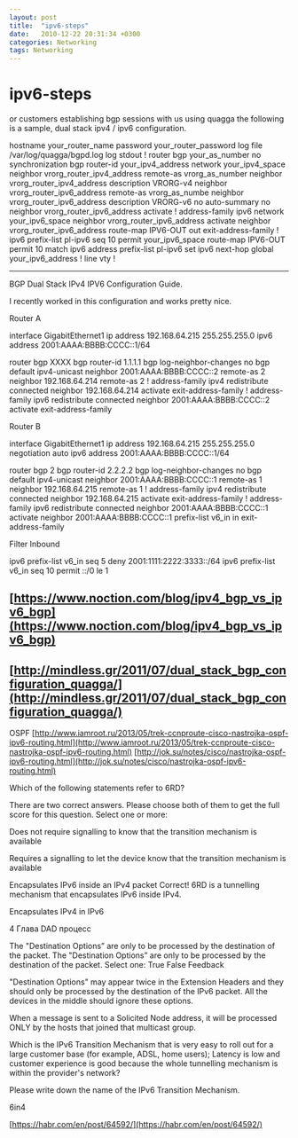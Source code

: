 ```yaml
---
layout: post
title:  "ipv6-steps"
date:   2010-12-22 20:31:34 +0300
categories: Networking
tags: Networking
---
```


# ipv6-steps
or customers establishing bgp sessions with us using quagga the following is a sample, dual stack ipv4 / ipv6 configuration.


hostname your_router_name 
password your_router_password 
log file /var/log/quagga/bgpd.log 
log stdout 
! 
router bgp your_as_number 
no synchronization 
bgp router-id your_ipv4_address 
network your_ipv4_space 
neighbor vrorg_router_ipv4_address remote-as vrorg_as_number 
neighbor vrorg_router_ipv4_address description VRORG-v4 
neighbor vrorg_router_ipv6_address remote-as vrorg_as_numbe 
neighbor vrorg_router_ipv6_address description VRORG-v6 
no auto-summary 
no neighbor vrorg_router_ipv6_address activate 
! 
address-family ipv6 
network your_ipv6_space 
neighbor vrorg_router_ipv6_address activate 
neighbor vrorg_router_ipv6_address route-map IPV6-OUT out 
exit-address-family 
! 
ipv6 prefix-list pl-ipv6 seq 10 permit your_ipv6_space 
route-map IPV6-OUT permit 10 
match ipv6 address prefix-list pl-ipv6 
set ipv6 next-hop global your_ipv6_address 
! 
line vty 
! 






------------------------------------

BGP Dual Stack IPv4 IPV6 Configuration Guide.

I recently worked in this configuration and works pretty nice.

 

Router A

interface GigabitEthernet1
 ip address 192.168.64.215 255.255.255.0
 ipv6 address 2001:AAAA:BBBB:CCCC::1/64

router bgp XXXX
 bgp router-id 1.1.1.1
 bgp log-neighbor-changes
 no bgp default ipv4-unicast
 neighbor 2001:AAAA:BBBB:CCCC::2 remote-as 2
 neighbor 192.168.64.214 remote-as 2
 !
 address-family ipv4
  redistribute connected
  neighbor 192.168.64.214 activate
 exit-address-family
 !
 address-family ipv6
  redistribute connected
  neighbor 2001:AAAA:BBBB:CCCC::2 activate
 exit-address-family

 

 

Router B

 

interface GigabitEthernet1
 ip address 192.168.64.215 255.255.255.0
 negotiation auto
 ipv6 address 2001:AAAA:BBBB:CCCC::1/64

 


router bgp 2
 bgp router-id 2.2.2.2
 bgp log-neighbor-changes
 no bgp default ipv4-unicast
 neighbor 2001:AAAA:BBBB:CCCC::1 remote-as 1
 neighbor 192.168.64.215 remote-as 1
 !
 address-family ipv4
  redistribute connected
  neighbor 192.168.64.215 activate
 exit-address-family
 !
 address-family ipv6
  redistribute connected
  neighbor 2001:AAAA:BBBB:CCCC::1 activate
  neighbor 2001:AAAA:BBBB:CCCC::1 prefix-list v6_in in
 exit-address-family

 

Filter Inbound

ipv6 prefix-list v6_in seq 5 deny 2001:1111:2222:3333::/64
ipv6 prefix-list v6_in seq 10 permit ::/0 le 1


[https://www.noction.com/blog/ipv4_bgp_vs_ipv6_bgp](https://www.noction.com/blog/ipv4_bgp_vs_ipv6_bgp)
 ----------------------------------------------------------------------------------------------------------------------------
[http://mindless.gr/2011/07/dual_stack_bgp_configuration_quagga/](http://mindless.gr/2011/07/dual_stack_bgp_configuration_quagga/)
------------------------------------------------------------------------------------------------------------------------------

OSPF 
[http://www.iamroot.ru/2013/05/trek-ccnproute-cisco-nastrojka-ospf-ipv6-routing.html](http://www.iamroot.ru/2013/05/trek-ccnproute-cisco-nastrojka-ospf-ipv6-routing.html)
[http://jok.su/notes/cisco/nastrojka-ospf-ipv6-routing.html](http://jok.su/notes/cisco/nastrojka-ospf-ipv6-routing.html)




























Which of the following statements refer to 6RD?

There are two correct answers. Please choose both of them to get the full score for this question.
Select one or more:

Does not require signalling to know that the transition mechanism is available

Requires a signalling to let the device know that the transition mechanism is available

Encapsulates IPv6 inside an IPv4 packet
Correct! 6RD is a tunnelling mechanism that encapsulates IPv6 inside IPv4.

Encapsulates IPv4 in IPv6


4 Глава
DAD процесс


The "Destination Options” are only to be processed by the destination of the packet.
The "Destination Options” are only to be processed by the destination of the packet.
Select one:
True
False
Feedback

"Destination Options" may appear twice in the Extension Headers and they should only be processed by the destination of the IPv6 packet. All the devices in the middle should ignore these options.




When a message is sent to a Solicited Node address, it will be processed ONLY by the hosts that joined that multicast group.

Which is the IPv6 Transition Mechanism that is very easy to roll out for a large customer base (for example, ADSL, home users); Latency is low and customer experience is good because the whole tunnelling mechanism is within the provider's network?


Please write down the name of the IPv6 Transition Mechanism.


6in4











[https://habr.com/en/post/64592/](https://habr.com/en/post/64592/)

